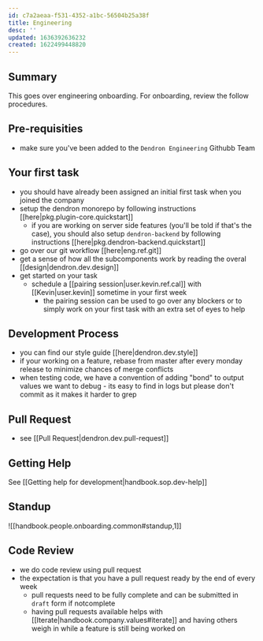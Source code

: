 ```yaml
---
id: c7a2aeaa-f531-4352-a1bc-56504b25a38f
title: Engineering
desc: ''
updated: 1636392636232
created: 1622499448820
---
```

## Summary

This goes over engineering onboarding. For onboarding, review the follow procedures.

## Pre-requisities

- make sure you've been added to the `Dendron Engineering` Githubb Team

## Your first task

- you should have already been assigned an initial first task when you joined the company 
- setup the dendron monorepo by following instructions [[here|pkg.plugin-core.quickstart]]
  - if you are working on server side features (you'll be told if that's the case), you should also setup `dendron-backend` by following instructions [[here|pkg.dendron-backend.quickstart]]
- go over our git workflow [[here|eng.ref.git]]
- get a sense of how all the subcomponents work by reading the overal [[design|dendron.dev.design]]
- get started on your task 
  - schedule a [[pairing session|user.kevin.ref.cal]] with [[Kevin|user.kevin]] sometime in your first week
    - the pairing session can be used to go over any blockers or to simply work on your first task with an extra set of eyes to help

## Development Process

- you can find our style guide [[here|dendron.dev.style]]
- if your working on a feature, rebase from master after every monday release to minimize chances of merge conflicts
- when testing code, we have a convention of adding "bond" to output values we want to debug - its easy to find in logs but please don't commit as it makes it harder to grep

## Pull Request
- see [[Pull Request|dendron.dev.pull-request]]

## Getting Help

See [[Getting help for development|handbook.sop.dev-help]]

## Standup
![[handbook.people.onboarding.common#standup,1]]

## Code Review

- we do code review using pull request
- the expectation is that you have a pull request ready by the end of every week
  - pull requests need to be fully complete and can be submitted in `draft` form if notcomplete
  - having pull requests available helps with [[Iterate|handbook.company.values#iterate]] and having others weigh in while a feature is still being worked on

